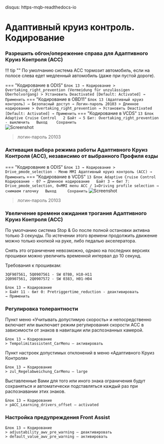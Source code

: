 disqus: https-mqb-readthedocs-io
# Адаптивный круиз контроль. Кодирование

### Разрешить обгон/опережение справа для Адаптивного Круиз Контроля (АСС)

!!! tip ""
    По умолчанию система ACC тормозит автомобиль, если на полосе слева едет медленный автомобиль (даже при пустой дороге).

=== "Кодирование в ODIS"
    ```
    Блок 13 → Кодирование
    > Overtaking_right_prevention (Vermeidung für unzulässigen Überholvorgang)
    > Установить Deactivated [Default: Activated]
    → Применить
    ```
=== "Кодирование в OBD11"
    ```
    Блок 13 (Адаптивный круиз контроль) → Безопасный доступ → Логин-пароль 20103
    > Длинное кодирование
    > Overtaking_right_prevention → Установить Deactivated [Default: Activated]
    → Применить
    ```
=== "Кодирование в VCDS" 
    ```
    13 Блок Adaptive Cruise Control  
    2 Байт → 5 Бит: Overtaking_right_prevention - выключить  
    Выход   
    Сохранить
    ```   
    ![Screenshot](../images/MQB/overtake.png)

> логин-пароль 20103
   
### Активация выбора режима работы Адаптивного Круиз Контроля (АСС), независимо от выбранного Профиля езды

=== "Кодирование в ODIS"
    ```
    Блок 13 → Кодирование
    > Drive_pmode_selection - Меню MMI Адаптивный круиз контроль (ACC)
    → Применить
    ```
=== "Кодирование в VCDS" 
    ```
    13 Блок Adaptive Cruise Control  
    Кодирование - 07 → Длинное кодирование  
    Байт 3 → бит 7: Drive_pmode_selection, 0=MMI menu ACC / 1=Driving profile selection → снимаем галочку  
    Выход    
    Сохранить
    ``` 
    ![Screenshot](../images/MQB/acc.png)

> логин-пароль 20103 

### Увеличение времени ожидания трогания Адаптивного Круиз Контроля (АСС)

По умолчанию система Stop & Go после полной остановки активна только 3 секунды. По истечении этого времени продолжить движение можно только кнопкой на руке, либо педалью акселератора.  

Снять это ограничение невозможно, однако на последних версиях прошивки можно увеличить временной интервал до 10 секунд.  

Требования к прошивкам:  
```
3QF907561, 5Q0907561 - SW 0780, H10-H11  
2Q0907561, 2Q0907572 - SW 0383, H01-H04
```

```
Блок 13 → Кодирование  
> Байт 11 - бит 0: Pretriggertime_reduction - деактивировать  
→ Применить
```

### Регулировка толерантности

Пункт меню «Учитывать допустимую скорость» и непосредственно включает или выключает режим регулирования скорости АСС в зависимости от знаков в навигации или распознанных камерой.
```
Блок 13 → Кодирование  
> Tempolimitassistent_CarMenu — активировать
```

Пункт настроек допустимых отклонений в меню «Адаптивного Круиз Контроля»
```
Блок 13 → Кодирование  
> zul_Regelabweichung_CarMenu — large
```

Выставленные Вами для того или иного знака ограничения будут сохраняться и автоматически подставляться каждый раз при распознавании этих знаков.
```
Блок 13 → Кодирование  
> pACC_Learning_drivers_offset — activated
```

### Настройка предупреждения Front Assist
```
Блок 13 → Кодирование  
> adjustability_awv_pre_warning — деактивировать
> default_value_awv_pre_warning — активировать
```
